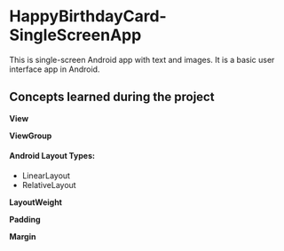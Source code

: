 # HappyBirthdayCard-SingleScreenApp
This is single-screen Android app with text and images. It is a basic user interface app in Android.
## Concepts learned during the project
**View**

**ViewGroup**
#### Android Layout Types:
<ul>
<li>LinearLayout</li>
<li>RelativeLayout</li>
</ul>

**LayoutWeight**

**Padding**

**Margin**
